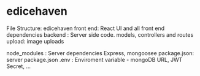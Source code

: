 # edicehaven
File Structure:
edicehaven
   front end: React UI and all front end dependencies
   backend : Server side code. models, controllers and routes
   upload:  image uploads

   node_modules : Server dependencies Express, mongoosee
   package.json: server package.json
   .env : Enviroment variable - mongoDB URL, JWT Secret, ...
